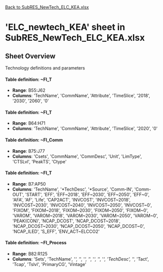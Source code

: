 [Back to SubRES_NewTech_ELC_KEA.xlsx](README.md)

# 'ELC_newtech_KEA' sheet in SubRES_NewTech_ELC_KEA.xlsx

## Sheet Overview

Technology definitions and parameters

#### Table definition: ~FI_T
- **Range**: B55:J62
- **Columns**: 'TechName', 'CommName', 'Attribute', 'TimeSlice', '2018', '2030', '2060', '0'

#### Table definition: ~FI_T
- **Range**: B64:H71
- **Columns**: 'TechName', 'CommName', 'Attribute', 'TimeSlice', '2020', '0'

#### Table definition: ~FI_Comm
- **Range**: B75:J77
- **Columns**: 'Csets', 'CommName', 'CommDesc', 'Unit', 'LimType', 'CTSLvl', 'PeakTS', 'Ctype'

#### Table definition: ~FI_T
- **Range**: B7:AP50
- **Columns**: 'TechName', '*TechDesc', '*Source', 'Comm-IN', 'Comm-OUT', 'START', 'EFF', 'EFF\~2018', 'EFF\~2030', 'EFF\~2050', 'EFF\~0', 'AFA', 'AF', 'Life', 'CAP2ACT', 'INVCOST', 'INVCOST\~2018', 'INVCOST\~2030', 'INVCOST\~2040', 'INVCOST\~2050', 'INVCOST\~0', 'FIXOM', 'FIXOM\~2018', 'FIXOM\~2030', 'FIXOM\~2050', 'FIXOM\~0', 'VAROM', 'VAROM\~2018', 'VAROM\~2030', 'VAROM\~2050', 'VAROM\~0', 'PEAK(CON)', 'NCAP_DCOST', 'NCAP_DCOST\~2018', 'NCAP_DCOST\~2030', 'NCAP_DCOST\~2050', 'NCAP_DCOST\~0', 'NCAP_ILED', 'S_EFF', 'ENV_ACT\~ELCCO2'

#### Table definition: ~FI_Process
- **Range**: B82:R125
- **Columns**: 'Sets', 'TechName', '*', '*', '*', '*', '*', '*', '*', 'TechDesc', '*', 'Tact', 'Tcap', 'Tslvl', 'PrimaryCG', 'Vintage'

